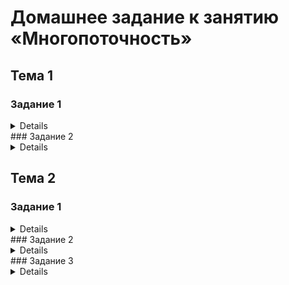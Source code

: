 # Домашнее задание к занятию «Многопоточность»

## Тема 1

### Задание 1
<details>
#### Очередь клиентов

Вам нужно создать приложение, которое имитирует очередь в окошко. Для этого нужно создать два потока, работающие с одной разделяемой переменной.

Первый поток имитирует клиента: раз в секунду он обращается к счётчику клиентов и увеличивает его на 1. Максимальное количество клиентов должно быть параметризировано.

Второй поток имитирует операциониста: раз в 2 секунды он обращается к счётчику клиентов и уменьшает его на 1. «Операционист» работает до последнего клиента.
</details>
### Задание 2
<details>
#### Параллельные вычисления

- Напишите программу для расчёта суммы двух векторов.
- Распараллельте эту программу на 2, 4, 8 и 16 потоков.
- Определите, какое количество потоков даёт самый быстрый результат.
- Сравните результаты выполнения для массивов из 1 000, 10 000, 100 000 и 1 000 000 элементов.
- Время выполнения для каждого варианта сведите в таблицу и выведите её в консоль.
- Первый запущенный поток должен вывести на экран доступное количество аппаратных ядер.

![](./pic1.png)
</details>


## Тема 2


### Задание 1
<details>
#### Атомарная очередь клиентов

Нужно модифицировать [задание 1 к первому уроку](https://github.com/netology-code/map-homeworks/tree/main/01) так, чтобы счётчик клиентов был атомарным.<br/>
Все операции со счётчиков должны быть атомарными.<br/>
Проверьте работу различными способами упорядочения доступа к памяти.

</details>
### Задание 2
<details>
#### Прогресс-бар

Создайте консольное приложение для имитации многопоточного расчёта.<br/>
Количество потоков, длина расчёта должны быть заданы переменными.<br/>
В консоль во время работы программы должны построчно для каждого потока выводиться:

	• номер потока по порядку;
	
	• идентификатор потока;
	
	• заполняющийся индикатор наподобие прогресс-бара, визуализирующий процесс «расчёта»;
	
	• после завершения работы каждого потока в соответствующей строке суммарное время, затраченное на работу потока.
 
 Строки прогресс-баров каждого потока должны выводиться одновремено. Время появления каждого нового символа в строке прогресс-бара подберите так, чтобы процесс заполнения строки был виден. Пример работы программы [по ссылке.]( https://cloud.mail.ru/public/MZVL/AqpmAkcMp)


#### Дополнение к заданию 2*

Во время очередной итерации «расчёта» сымитируйте со случайной вероятностью возникновение ошибки (exception), которая не должна приводить к прекращению работы потока или программы. При этом этот факт должен визуализироваться отдельным цветом на прогресс-баре.
</details>
### Задание 3
<details>
#### Защищённый обмен данными

- Создайте класс Data, содержащий в качестве полей скалярные данные и мьютекс.
- Создайте функцию swap, которая принимает ссылки на два объекта класса Data и обменивает их местами.<br/>
- В функциях нужно сначала захватить мьютексы обоих объектов, а затем выполнить обмен данными.
- Реализуйте три варианта этой функции: при помощи lock, scoped_lock и unique_lock.
- </details>
